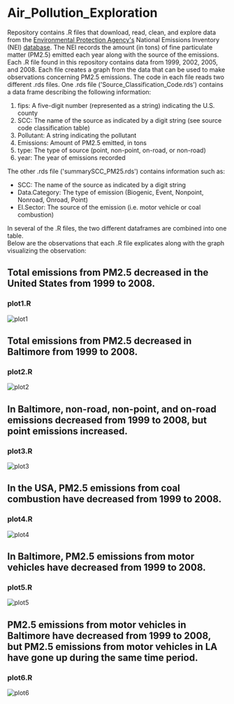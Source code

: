 # Air_Pollution_Exploration 

Repository contains .R files that download, read, clean, and explore data from the [Environmental Protection Agency's](https://www.epa.gov/) National Emissions Inventory (NEI) [database](http://www.epa.gov/ttn/chief/eiinformation.html). The NEI records the amount (in tons) of fine particulate matter (PM2.5) emitted each year along with the source of the emissions. Each .R file found in this repository contains data from 1999, 2002, 2005, and 2008. Each file creates a graph from the data that can be used to make observations concerning PM2.5 emissions. The code in each file reads two different .rds files. One .rds file ('Source_Classification_Code.rds') contains a data frame describing the following information:  
1. fips: A five-digit number (represented as a string) indicating the U.S. county 
2. SCC: The name of the source as indicated by a digit string (see source code classification table) 
3. Pollutant: A string indicating the pollutant 
4. Emissions: Amount of PM2.5 emitted, in tons 
5. type: The type of source (point, non-point, on-road, or non-road) 
6. year: The year of emissions recorded  

The other .rds file ('summarySCC_PM25.rds') contains information such as:
* SCC: The name of the source as indicated by a digit string                
* Data.Category: The type of emission (Biogenic, Event, Nonpoint, Nonroad, Onroad, Point)         
* EI.Sector: The source of the emission (i.e. motor vehicle or coal combustion) 

In several of the .R files, the two different dataframes are combined into one table.   
Below are the observations that each .R file explicates along with the graph visualizing the observation:

## Total emissions from PM2.5 decreased in the United States from 1999 to 2008. 
### plot1.R 
![plot1](https://user-images.githubusercontent.com/38505196/108253426-c3f1d080-7127-11eb-8e8e-ef6e8d278954.png)

## Total emissions from PM2.5 decreased in Baltimore from 1999 to 2008.
### plot2.R
![plot2](https://user-images.githubusercontent.com/38505196/108253432-c6542a80-7127-11eb-9d5b-ec746528ba16.png)

## In Baltimore, non-road, non-point, and on-road emissions decreased from 1999 to 2008, but point emissions increased.
### plot3.R
![plot3](https://user-images.githubusercontent.com/38505196/108253446-cbb17500-7127-11eb-9cfe-3cf9967135a5.png)

## In the USA, PM2.5 emissions from coal combustion have decreased from 1999 to 2008. 
### plot4.R
![plot4](https://user-images.githubusercontent.com/38505196/108253451-cd7b3880-7127-11eb-90fe-4e404afa0c39.png)

## In Baltimore, PM2.5 emissions from motor vehicles have decreased from 1999 to 2008.
### plot5.R
![plot5](https://user-images.githubusercontent.com/38505196/108258431-fe5e6c00-712d-11eb-8bed-751a11f61d02.png)

## PM2.5 emissions from motor vehicles in Baltimore have decreased from 1999 to 2008, but PM2.5 emissions from motor vehicles in LA have gone up during the same time period.
### plot6.R
![plot6](https://user-images.githubusercontent.com/38505196/108253467-d2d88300-7127-11eb-8a31-52148ffc4c51.png)
